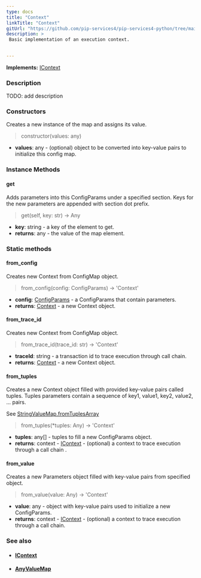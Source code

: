 ```yaml
---
type: docs
title: "Context"
linkTitle: "Context"
gitUrl: "https://github.com/pip-services4/pip-services4-python/tree/main/pip-services4-components-python"
description: > 
 Basic implementation of an execution context.

  
---
```


**Implements:** [IContext](../icontext)

### Description
TODO: add description


### Constructors
Creates a new instance of the map and assigns its value.

> constructor(values: any)

- **values**: any - (optional) object to be converted into key-value pairs to initialize this config map.

### Instance Methods  

#### get
Adds parameters into this ConfigParams under a specified section.
Keys for the new parameters are appended with section dot prefix.

> get(self, key: str) -> Any

- **key**: string - a key of the element to get.
- **returns**: any - the value of the map element.

### Static methods   

#### from_config
Creates new Context from ConfigMap object.

> from_config(config: ConfigParams) -> 'Context'

- **config**: [ConfigParams](../../config/config_params) - a ConfigParams that contain parameters.
- **returns**: [Context]() - a new Context object.

#### from_trace_id
Creates new Context from ConfigMap object.

> from_trace_id(trace_id: str) -> 'Context'

- **traceId**: string - a transaction id to trace execution through call chain.
- **returns**: [Context]() - a new Context object.

#### from_tuples
Creates a new Context object filled with provided key-value pairs called tuples.
Tuples parameters contain a sequence of key1, value1, key2, value2, ... pairs.

See [StringValueMap.fromTuplesArray](../../../commons/data/string_value_map/#fromtuplesarray)

> from_tuples(*tuples: Any) -> 'Context'

- **tuples**: any[] - tuples to fill a new ConfigParams object.
- **returns**: context - [IContext](../../../components/context/icontext) - (optional) a context to trace execution through a call chain
.


#### from_value
Creates a new Parameters object filled with key-value pairs from specified object.

> from_value(value: Any) -> 'Context'

- **value**: any - object with key-value pairs used to initialize a new ConfigParams.
- **returns**: context - [IContext](../../../components/context/icontext) - (optional) a context to trace execution through a call chain.


### See also
- #### [IContext](../icontext)
- #### [AnyValueMap](../../../commons/data/any_value_map)
